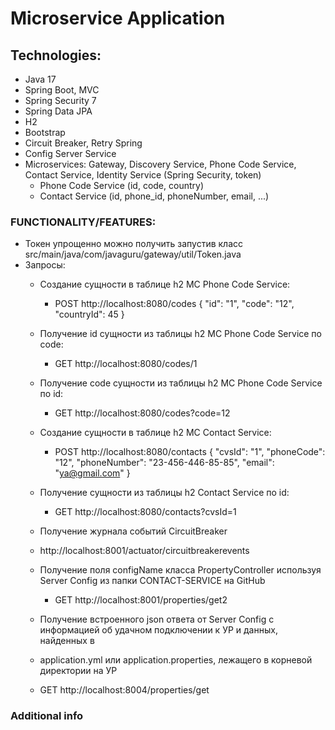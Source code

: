 # Microservice Application


## Technologies:
* Java 17
* Spring Boot, MVC
* Spring Security 7
* Spring Data JPA
* H2
* Bootstrap
* Circuit Breaker, Retry Spring
* Config Server Service
* Microservices: Gateway, Discovery Service, Phone Code Service, Contact Service, Identity Service (Spring Security, token)
  * Phone Code Service (id, code, country)
  * Contact Service (id, phone_id, phoneNumber, email, ...)



### FUNCTIONALITY/FEATURES:
* Токен упрощенно можно получить запустив класс src/main/java/com/javaguru/gateway/util/Token.java
* Запросы:
  * Создание сущности в таблице h2 МС Phone Code Service:
    * POST http://localhost:8080/codes
    {
    "id": "1",
    "code": "12",
    "countryId": 45
    }
  * Получение id сущности из таблицы h2 МС Phone Code Service по code:
    * GET http://localhost:8080/codes/1
  * Получение code сущности из таблицы h2 МС Phone Code Service по id:
    * GET http://localhost:8080/codes?code=12
 
  * Создание сущности в таблице h2 МС Contact Service:
    * POST http://localhost:8080/contacts
    {
    "cvsId": "1",
    "phoneCode": "12",
    "phoneNumber": "23-456-446-85-85",
    "email": "ya@gmail.com"
    }
  * Получение сущности из таблицы h2 Contact Service по id: 
    * GET http://localhost:8080/contacts?cvsId=1

  * Получение журнала событий CircuitBreaker
  * http://localhost:8001/actuator/circuitbreakerevents

  * Получение поля configName класса PropertyController используя Server Config из папки CONTACT-SERVICE на GitHub
    * GET http://localhost:8001/properties/get2
 
  * Получение встроенного json ответа от Server Config с информацией об удачном подключении к УР и данных, найденных в
  * application.yml или application.properties, лежащего в корневой директории на УР
  * GET http://localhost:8004/properties/get

 

### Additional info

